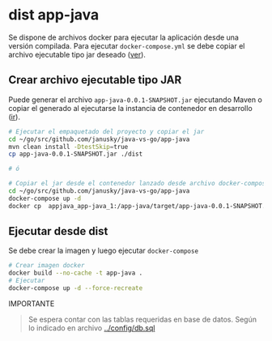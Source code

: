 # dist app-java

Se dispone de archivos docker para ejecutar la aplicación desde una versión compilada.
Para ejecutar `docker-compose.yml` se debe copiar el archivo ejecutable tipo jar deseado ([ver](#crear-archivo-ejecutable-tipo-jar)).

## Crear archivo ejecutable tipo JAR

Puede generar el archivo `app-java-0.0.1-SNAPSHOT.jar` ejecutando Maven o copiar el generado al ejecutarse la instancia de contenedor en desarrollo ([ir](../README.md#ejecutar-aplicación)).

```sh
# Ejecutar el empaquetado del proyecto y copiar el jar
cd ~/go/src/github.com/janusky/java-vs-go/app-java
mvn clean install -DtestSkip=true
cp app-java-0.0.1-SNAPSHOT.jar ./dist

# ó

# Copiar el jar desde el contenedor lanzado desde archivo docker-compose.yml
cd ~/go/src/github.com/janusky/java-vs-go/app-java
docker-compose up -d
docker cp  appjava_app-java_1:/app-java/target/app-java-0.0.1-SNAPSHOT.jar ./dist
```

## Ejecutar desde dist

Se debe crear la imagen y luego ejecutar `docker-compose`

```sh
# Crear imagen docker
docker build --no-cache -t app-java .
# Ejecutar
docker-compose up -d --force-recreate
```

IMPORTANTE

> Se espera contar con las tablas requeridas en base de datos. Según lo indicado en archivo [../config/db.sql](../config/db.sql)